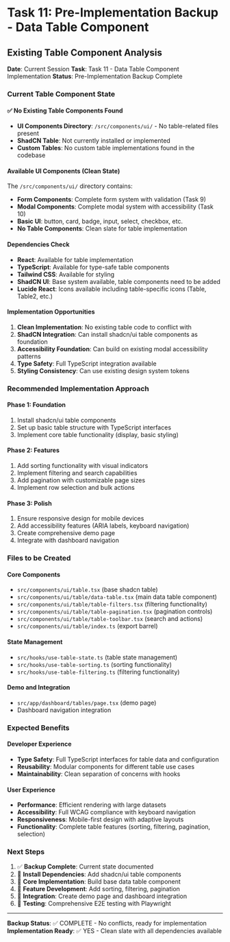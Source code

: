 # Task 11: Pre-Implementation Backup - Data Table Component

## Existing Table Component Analysis

**Date**: Current Session
**Task**: Task 11 - Data Table Component Implementation
**Status**: Pre-Implementation Backup Complete

### Current Table Component State

#### ✅ No Existing Table Components Found
- **UI Components Directory**: `/src/components/ui/` - No table-related files present
- **ShadCN Table**: Not currently installed or implemented
- **Custom Tables**: No custom table implementations found in the codebase

#### Available UI Components (Clean State)
The `/src/components/ui/` directory contains:
- **Form Components**: Complete form system with validation (Task 9)
- **Modal Components**: Complete modal system with accessibility (Task 10)
- **Basic UI**: button, card, badge, input, select, checkbox, etc.
- **No Table Components**: Clean slate for table implementation

#### Dependencies Check
- **React**: Available for table implementation
- **TypeScript**: Available for type-safe table components
- **Tailwind CSS**: Available for styling
- **ShadCN UI**: Base system available, table components need to be added
- **Lucide React**: Icons available including table-specific icons (Table, Table2, etc.)

#### Implementation Opportunities
1. **Clean Implementation**: No existing table code to conflict with
2. **ShadCN Integration**: Can install shadcn/ui table components as foundation
3. **Accessibility Foundation**: Can build on existing modal accessibility patterns
4. **Type Safety**: Full TypeScript integration available
5. **Styling Consistency**: Can use existing design system tokens

### Recommended Implementation Approach

#### Phase 1: Foundation
1. Install shadcn/ui table components
2. Set up basic table structure with TypeScript interfaces
3. Implement core table functionality (display, basic styling)

#### Phase 2: Features
1. Add sorting functionality with visual indicators
2. Implement filtering and search capabilities
3. Add pagination with customizable page sizes
4. Implement row selection and bulk actions

#### Phase 3: Polish
1. Ensure responsive design for mobile devices
2. Add accessibility features (ARIA labels, keyboard navigation)
3. Create comprehensive demo page
4. Integrate with dashboard navigation

### Files to be Created

#### Core Components
- `src/components/ui/table.tsx` (base shadcn table)
- `src/components/ui/table/data-table.tsx` (main data table component)
- `src/components/ui/table/table-filters.tsx` (filtering functionality)  
- `src/components/ui/table/table-pagination.tsx` (pagination controls)
- `src/components/ui/table/table-toolbar.tsx` (search and actions)
- `src/components/ui/table/index.ts` (export barrel)

#### State Management
- `src/hooks/use-table-state.ts` (table state management)
- `src/hooks/use-table-sorting.ts` (sorting functionality)
- `src/hooks/use-table-filtering.ts` (filtering functionality)

#### Demo and Integration
- `src/app/dashboard/tables/page.tsx` (demo page)
- Dashboard navigation integration

### Expected Benefits

#### Developer Experience
- **Type Safety**: Full TypeScript interfaces for table data and configuration
- **Reusability**: Modular components for different table use cases
- **Maintainability**: Clean separation of concerns with hooks

#### User Experience  
- **Performance**: Efficient rendering with large datasets
- **Accessibility**: Full WCAG compliance with keyboard navigation
- **Responsiveness**: Mobile-first design with adaptive layouts
- **Functionality**: Complete table features (sorting, filtering, pagination, selection)

### Next Steps

1. ✅ **Backup Complete**: Current state documented
2. 🔄 **Install Dependencies**: Add shadcn/ui table components
3. 🔄 **Core Implementation**: Build base data table component
4. 🔄 **Feature Development**: Add sorting, filtering, pagination
5. 🔄 **Integration**: Create demo page and dashboard integration
6. 🔄 **Testing**: Comprehensive E2E testing with Playwright

---

**Backup Status**: ✅ COMPLETE - No conflicts, ready for implementation
**Implementation Ready**: ✅ YES - Clean slate with all dependencies available